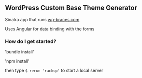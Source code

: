 ## WordPress Custom Base Theme Generator

Sinatra app that runs <a href="http://wp-braces.com">wp-braces.com</a>

Uses Angular for data binding with the forms

### How do I get started?

'bundle install'

'npm install'

then type ` $ rerun 'rackup' ` to start a local server